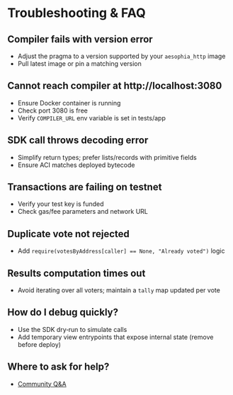 # Troubleshooting & FAQ

## Compiler fails with version error
- Adjust the pragma to a version supported by your `aesophia_http` image
- Pull latest image or pin a matching version

## Cannot reach compiler at http://localhost:3080
- Ensure Docker container is running
- Check port 3080 is free
- Verify `COMPILER_URL` env variable is set in tests/app

## SDK call throws decoding error
- Simplify return types; prefer lists/records with primitive fields
- Ensure ACI matches deployed bytecode

## Transactions are failing on testnet
- Verify your test key is funded
- Check gas/fee parameters and network URL

## Duplicate vote not rejected
- Add `require(votesByAddress[caller] == None, "Already voted")` logic

## Results computation times out
- Avoid iterating over all voters; maintain a `tally` map updated per vote

## How do I debug quickly?
- Use the SDK dry‑run to simulate calls
- Add temporary view entrypoints that expose internal state (remove before deploy)

## Where to ask for help?
- [Community Q&A](https://forum.aeternity.com/c/sophia-smart-contracts/38)

